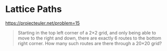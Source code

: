 # Lattice Paths
https://projecteuler.net/problem=15

> Starting in the top left corner of a 2×2 grid, and only being able to move to the right and down, there are exactly 6 routes to the bottom right corner. How many such routes are there through a 20×20 grid?
